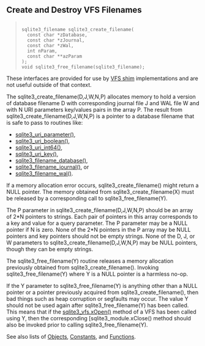 ## Create and Destroy VFS Filenames




> ```
> 
> sqlite3_filename sqlite3_create_filename(
>   const char *zDatabase,
>   const char *zJournal,
>   const char *zWal,
>   int nParam,
>   const char **azParam
> );
> void sqlite3_free_filename(sqlite3_filename);
> 
> ```



These interfaces are provided for use by [VFS shim](../vfs.html#shim) implementations and
are not useful outside of that context.


The sqlite3\_create\_filename(D,J,W,N,P) allocates memory to hold a version of
database filename D with corresponding journal file J and WAL file W and
with N URI parameters key/values pairs in the array P. The result from
sqlite3\_create\_filename(D,J,W,N,P) is a pointer to a database filename that
is safe to pass to routines like:
* [sqlite3\_uri\_parameter()](../c3ref/uri_boolean.html),
* [sqlite3\_uri\_boolean()](../c3ref/uri_boolean.html),
* [sqlite3\_uri\_int64()](../c3ref/uri_boolean.html),
* [sqlite3\_uri\_key()](../c3ref/uri_boolean.html),
* [sqlite3\_filename\_database()](../c3ref/filename_database.html),
* [sqlite3\_filename\_journal()](../c3ref/filename_database.html), or
* [sqlite3\_filename\_wal()](../c3ref/filename_database.html).


If a memory allocation error occurs, sqlite3\_create\_filename() might
return a NULL pointer. The memory obtained from sqlite3\_create\_filename(X)
must be released by a corresponding call to sqlite3\_free\_filename(Y).


The P parameter in sqlite3\_create\_filename(D,J,W,N,P) should be an array
of 2\*N pointers to strings. Each pair of pointers in this array corresponds
to a key and value for a query parameter. The P parameter may be a NULL
pointer if N is zero. None of the 2\*N pointers in the P array may be
NULL pointers and key pointers should not be empty strings.
None of the D, J, or W parameters to sqlite3\_create\_filename(D,J,W,N,P) may
be NULL pointers, though they can be empty strings.


The sqlite3\_free\_filename(Y) routine releases a memory allocation
previously obtained from sqlite3\_create\_filename(). Invoking
sqlite3\_free\_filename(Y) where Y is a NULL pointer is a harmless no\-op.


If the Y parameter to sqlite3\_free\_filename(Y) is anything other
than a NULL pointer or a pointer previously acquired from
sqlite3\_create\_filename(), then bad things such as heap
corruption or segfaults may occur. The value Y should not be
used again after sqlite3\_free\_filename(Y) has been called. This means
that if the [sqlite3\_vfs.xOpen()](../c3ref/vfs.html#sqlite3vfsxopen) method of a VFS has been called using Y,
then the corresponding \[sqlite3\_module.xClose() method should also be
invoked prior to calling sqlite3\_free\_filename(Y).


See also lists of
 [Objects](../c3ref/objlist.html),
 [Constants](../c3ref/constlist.html), and
 [Functions](../c3ref/funclist.html).


